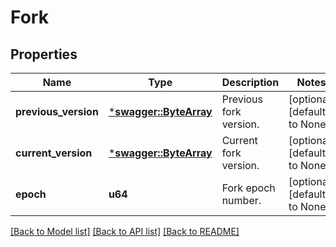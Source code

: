 # Fork

## Properties
Name | Type | Description | Notes
------------ | ------------- | ------------- | -------------
**previous_version** | [***swagger::ByteArray**](ByteArray.md) | Previous fork version. | [optional] [default to None]
**current_version** | [***swagger::ByteArray**](ByteArray.md) | Current fork version. | [optional] [default to None]
**epoch** | **u64** | Fork epoch number. | [optional] [default to None]

[[Back to Model list]](../README.md#documentation-for-models) [[Back to API list]](../README.md#documentation-for-api-endpoints) [[Back to README]](../README.md)


